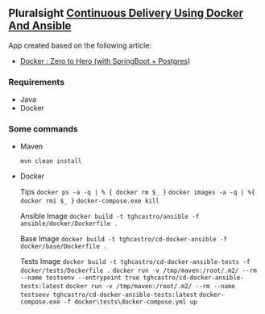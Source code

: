 ## Pluralsight [Continuous Delivery Using Docker And Ansible](https://app.pluralsight.com/library/courses/docker-ansible-continuous-delivery)

App created based on the following article:

* [Docker : Zero to Hero (with SpringBoot + Postgres)](https://medium.com/@isurunuwanthilaka/docker-zero-to-hero-with-springboot-postgres-e0b8c3a4dccb)

### Requirements

- Java
- Docker

### Some commands

* Maven

    `mvn clean install`

* Docker
    
    Tips
    `docker ps -a -q | % { docker rm $_ }`
    `docker images -a -q | %{ docker rmi $_ }`
    `docker-compose.exe kill`
    
    Ansible Image
    `docker build -t tghcastro/ansible -f ansible/docker/Dockerfile .`
    
    Base Image
    `docker build -t tghcastro/cd-docker-ansible -f docker/base/Dockerfile .`
    
    Tests Image
    `docker build -t tghcastro/cd-docker-ansible-tests -f docker/tests/Dockerfile .`
    `docker run -v /tmp/maven:/root/.m2/ --rm --name testsenv --entrypoint true tghcastro/cd-docker-ansible-tests:latest`
    `docker run -v /tmp/maven:/root/.m2/ --rm --name testsenv tghcastro/cd-docker-ansible-tests:latest`
    `docker-compose.exe -f docker\tests\docker-compose.yml up`



